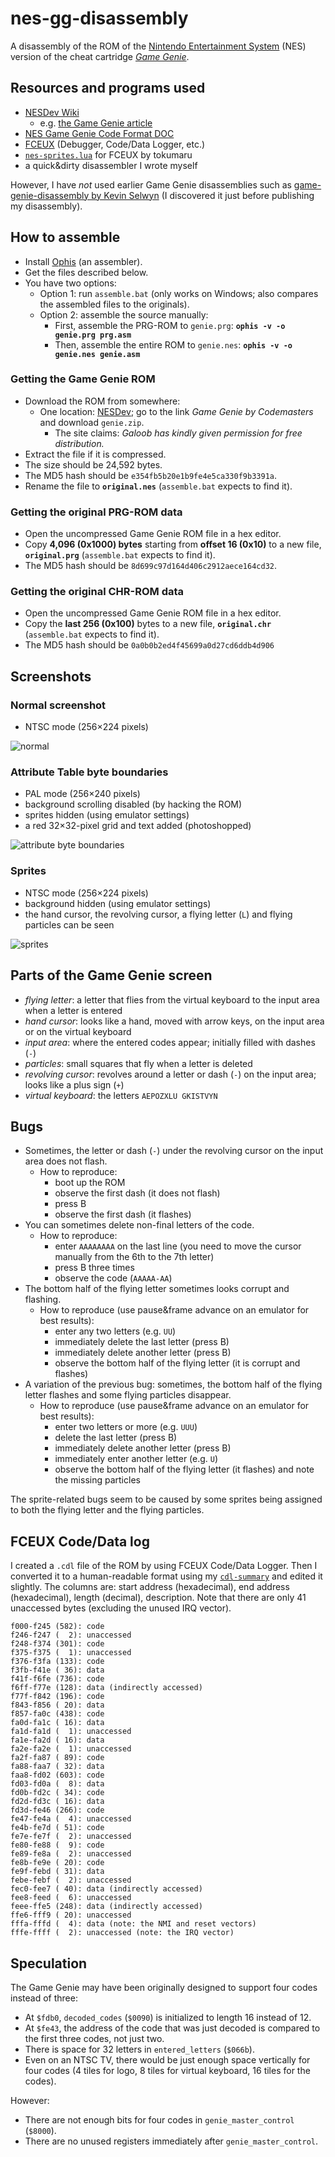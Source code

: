 # nes-gg-disassembly

A disassembly of the ROM of the [Nintendo Entertainment System](http://en.wikipedia.org/wiki/Nintendo_Entertainment_System) (NES) version of the cheat cartridge [*Game Genie*](http://en.wikipedia.org/wiki/Game_Genie).

## Resources and programs used
* [NESDev Wiki](http://wiki.nesdev.com)
  * e.g. [the Game Genie article](http://wiki.nesdev.com/w/index.php/Game_Genie)
* [NES Game Genie Code Format DOC](http://nesdev.com/nesgg.txt)
* [FCEUX](http://www.fceux.com) (Debugger, Code/Data Logger, etc.)
* [`nes-sprites.lua`](http://forums.nesdev.com/viewtopic.php?f=2&t=13255) for FCEUX by tokumaru
* a quick&dirty disassembler I wrote myself

However, I have *not* used earlier Game Genie disassemblies such as [game-genie-disassembly by Kevin Selwyn](http://github.com/kevinselwyn/game-genie-disassembly) (I discovered it just before publishing my disassembly).

## How to assemble
* Install [Ophis](http://michaelcmartin.github.io/Ophis/) (an assembler).
* Get the files described below.
* You have two options:
  * Option 1: run `assemble.bat` (only works on Windows; also compares the assembled files to the originals).
  * Option 2: assemble the source manually:
    * First, assemble the PRG-ROM to `genie.prg`: **`ophis -v -o genie.prg prg.asm`**
    * Then, assemble the entire ROM to `genie.nes`: **`ophis -v -o genie.nes genie.asm`**

### Getting the Game Genie ROM
* Download the ROM from somewhere:
  * One location: [NESDev](http://nesdev.com/archive.html); go to the link *Game Genie by Codemasters* and download `genie.zip`.
    * The site claims: *Galoob has kindly given permission for free distribution.*
* Extract the file if it is compressed.
* The size should be 24,592 bytes.
* The MD5 hash should be `e354fb5b20e1b9fe4e5ca330f9b3391a`.
* Rename the file to **`original.nes`** (`assemble.bat` expects to find it).

### Getting the original PRG-ROM data
* Open the uncompressed Game Genie ROM file in a hex editor.
* Copy **4,096 (0x1000) bytes** starting from **offset 16 (0x10)** to a new file, **`original.prg`** (`assemble.bat` expects to find it).
* The MD5 hash should be `8d699c97d164d406c2912aece164cd32`.

### Getting the original CHR-ROM data
* Open the uncompressed Game Genie ROM file in a hex editor.
* Copy the **last 256 (0x100)** bytes to a new file, **`original.chr`** (`assemble.bat` expects to find it).
* The MD5 hash should be `0a0b0b2ed4f45699a0d27cd6ddb4d906`

## Screenshots

### Normal screenshot
* NTSC mode (256&times;224 pixels)

![normal](screenshot-ntsc.png)

### Attribute Table byte boundaries
* PAL mode (256&times;240 pixels)
* background scrolling disabled (by hacking the ROM)
* sprites hidden (using emulator settings)
* a red 32&times;32-pixel grid and text added (photoshopped)

![attribute byte boundaries](screenshot-pal,no_scroll,no_sprites,grid.png)

### Sprites
* NTSC mode (256&times;224 pixels)
* background hidden (using emulator settings)
* the hand cursor, the revolving cursor, a flying letter (`L`) and flying particles can be seen

![sprites](screenshot-sprites.png)

## Parts of the Game Genie screen
* *flying letter*: a letter that flies from the virtual keyboard to the input area when a letter is entered
* *hand cursor*: looks like a hand, moved with arrow keys, on the input area or on the virtual keyboard
* *input area*: where the entered codes appear; initially filled with dashes (`-`)
* *particles*: small squares that fly when a letter is deleted
* *revolving cursor*: revolves around a letter or dash (`-`) on the input area; looks like a plus sign (`+`)
* *virtual keyboard*: the letters `AEPOZXLU GKISTVYN`

## Bugs
* Sometimes, the letter or dash (`-`) under the revolving cursor on the input area does not flash.
  * How to reproduce:
    * boot up the ROM
    * observe the first dash (it does not flash)
    * press B
    * observe the first dash (it flashes)
* You can sometimes delete non-final letters of the code.
  * How to reproduce:
    * enter `AAAAAAAA` on the last line (you need to move the cursor manually from the 6th to the 7th letter)
    * press B three times
    * observe the code (`AAAAA-AA`)
* The bottom half of the flying letter sometimes looks corrupt and flashing.
  * How to reproduce (use pause&frame advance on an emulator for best results):
    * enter any two letters (e.g. `UU`)
    * immediately delete the last letter (press B)
    * immediately delete another letter (press B)
    * observe the bottom half of the flying letter (it is corrupt and flashes)
* A variation of the previous bug: sometimes, the bottom half of the flying letter flashes and some flying particles disappear.
  * How to reproduce (use pause&frame advance on an emulator for best results):
    * enter two letters or more (e.g. `UUU`)
    * delete the last letter (press B)
    * immediately delete another letter (press B)
    * immediately enter another letter (e.g. `U`)
    * observe the bottom half of the flying letter (it flashes) and note the missing particles

The sprite-related bugs seem to be caused by some sprites being assigned to both the flying letter and the flying particles.

## FCEUX Code/Data log
I created a `.cdl` file of the ROM by using FCEUX Code/Data Logger.
Then I converted it to a human-readable format using my [`cdl-summary`](http://github.com/qalle2/cdl-summary) and edited it slightly.
The columns are: start address (hexadecimal), end address (hexadecimal), length (decimal), description.
Note that there are only 41 unaccessed bytes (excluding the unused IRQ vector).

```
f000-f245 (582): code
f246-f247 (  2): unaccessed
f248-f374 (301): code
f375-f375 (  1): unaccessed
f376-f3fa (133): code
f3fb-f41e ( 36): data
f41f-f6fe (736): code
f6ff-f77e (128): data (indirectly accessed)
f77f-f842 (196): code
f843-f856 ( 20): data
f857-fa0c (438): code
fa0d-fa1c ( 16): data
fa1d-fa1d (  1): unaccessed
fa1e-fa2d ( 16): data
fa2e-fa2e (  1): unaccessed
fa2f-fa87 ( 89): code
fa88-faa7 ( 32): data
faa8-fd02 (603): code
fd03-fd0a (  8): data
fd0b-fd2c ( 34): code
fd2d-fd3c ( 16): data
fd3d-fe46 (266): code
fe47-fe4a (  4): unaccessed
fe4b-fe7d ( 51): code
fe7e-fe7f (  2): unaccessed
fe80-fe88 (  9): code
fe89-fe8a (  2): unaccessed
fe8b-fe9e ( 20): code
fe9f-febd ( 31): data
febe-febf (  2): unaccessed
fec0-fee7 ( 40): data (indirectly accessed)
fee8-feed (  6): unaccessed
feee-ffe5 (248): data (indirectly accessed)
ffe6-fff9 ( 20): unaccessed
fffa-fffd (  4): data (note: the NMI and reset vectors)
fffe-ffff (  2): unaccessed (note: the IRQ vector)
```

## Speculation
The Game Genie may have been originally designed to support four codes instead of three:
* At `$fdb0`, `decoded_codes` (`$0090`) is initialized to length 16 instead of 12.
* At `$fe43`, the address of the code that was just decoded is compared to the first three codes, not just two.
* There is space for 32 letters in `entered_letters` (`$066b`).
* Even on an NTSC TV, there would be just enough space vertically for four codes (4 tiles for logo, 8 tiles for virtual keyboard, 16 tiles for the codes).

However:
* There are not enough bits for four codes in `genie_master_control` (`$8000`).
* There are no unused registers immediately after `genie_master_control`.
